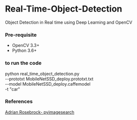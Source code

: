 # Real-Time-Object-Detection

Object Detection in Real time using Deep Learning and OpenCV

### Pre-requisite
- OpenCV 3.3+
- Python 3.6+

### to run the code

python real_time_object_detection.py \
	--prototxt MobileNetSSD_deploy.prototxt.txt \
	--model MobileNetSSD_deploy.caffemodel \
  -t "car"
  


### References
[Adrian Rosebrock- pyimagesearch](https://www.pyimagesearch.com/2017/09/18/real-time-object-detection-with-deep-learning-and-opencv/)
